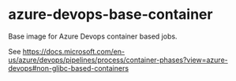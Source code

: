 # azure-devops-base-container

Base image for Azure Devops container based jobs.

See https://docs.microsoft.com/en-us/azure/devops/pipelines/process/container-phases?view=azure-devops#non-glibc-based-containers
